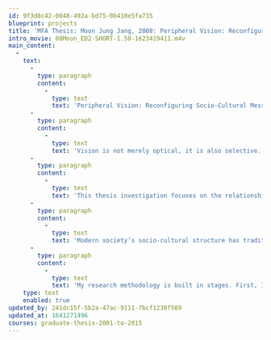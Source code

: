 ```yaml
---
id: 9f3d8c42-0048-492a-bd75-0b410e5fa735
blueprint: projects
title: 'MFA Thesis: Moon Jung Jang, 2008: Peripheral Vision: Reconfiguring Socio-Cultural Messages'
intro_movie: 08Moon_ED2-SHORT-1.50-1623419411.m4v
main_content:
  -
    text:
      -
        type: paragraph
        content:
          -
            type: text
            text: 'Peripheral Vision: Reconfiguring Socio-Cultural Messages'
      -
        type: paragraph
        content:
          -
            type: text
            text: 'Vision is not merely optical, it is also selective. Whether conscious or unconscious, vision reflects a set of socio-cultural attitudes. These attitudes affect the ground or structure of what is seen, bringing certain concerns to the foreground while rendering others invisible. '
      -
        type: paragraph
        content:
          -
            type: text
            text: 'This thesis investigation focuses on the relationship between marginaliza- tion as a visual concept in graphic design and the day-to-day realities of marginalized labor practices. I am keenly attentive to socio-cultural systems in which individuals are made peripheral within the power exchange.'
      -
        type: paragraph
        content:
          -
            type: text
            text: 'Modern society’s socio-cultural structure has traditionally marginal- ized groups of people such as immigrant workers and anonymous laborers. Made peripheral by the system, the voices of these groups are hidden within the workplace: museums, factories, and schools. As a designer I do not wish to perpetuate the language of marginalization in design. I look at these established workplaces as a context from which to design and then participate in “imagining alternatives” or “radical perspectives”* that represent the margin and the center simultaneously.'
      -
        type: paragraph
        content:
          -
            type: text
            text: 'My research methodology is built in stages. First, I seek to understand socio-cultural systems through participant observation, introspection, and dialogue(interview). Second, through strategies of re-contextualization and memorialization, I reassert the hidden voices, slipping them from the margin into full view. This re-configuration of visual language investigates modes of representation: juxtaposition, de- centering, transposition, palimpsest, and mirroring. I seek to shift the traditional hierarchies out of focus, to disturb the given array of visual facts, and generate alternative actions that reconfigure the placement of the marginal.'
    type: text
    enabled: true
updated_by: 241dc15f-5b2a-47ac-9111-7bcf1230f589
updated_at: 1641271496
courses: graduate-thesis-2001-to-2015
---
```

